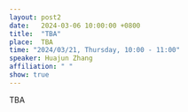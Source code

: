 ```yaml
---
layout: post2
date:   2024-03-06 10:00:00 +0800
title:  "TBA"
place:  TBA
time: "2024/03/21, Thursday, 10:00 - 11:00"
speaker: Huajun Zhang
affiliation: " "
show: true
---
```


TBA

